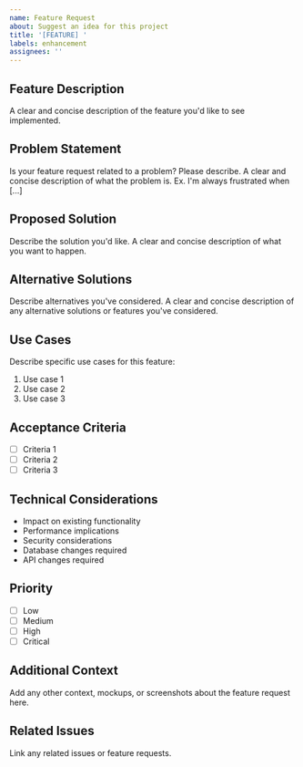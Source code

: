 ```yaml
---
name: Feature Request
about: Suggest an idea for this project
title: '[FEATURE] '
labels: enhancement
assignees: ''
---
```


## Feature Description
A clear and concise description of the feature you'd like to see implemented.

## Problem Statement
Is your feature request related to a problem? Please describe.
A clear and concise description of what the problem is. Ex. I'm always frustrated when [...]

## Proposed Solution
Describe the solution you'd like.
A clear and concise description of what you want to happen.

## Alternative Solutions
Describe alternatives you've considered.
A clear and concise description of any alternative solutions or features you've considered.

## Use Cases
Describe specific use cases for this feature:
1. Use case 1
2. Use case 2
3. Use case 3

## Acceptance Criteria
- [ ] Criteria 1
- [ ] Criteria 2
- [ ] Criteria 3

## Technical Considerations
- Impact on existing functionality
- Performance implications
- Security considerations
- Database changes required
- API changes required

## Priority
- [ ] Low
- [ ] Medium
- [ ] High
- [ ] Critical

## Additional Context
Add any other context, mockups, or screenshots about the feature request here.

## Related Issues
Link any related issues or feature requests.